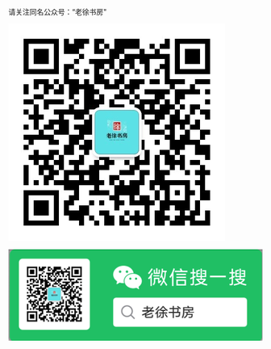 请关注同名公众号：“老徐书房"

![1722051195132](image/about/1722051195132.png)

![1722076245579](image/about/1722076245579.png)
